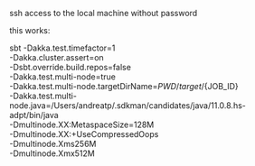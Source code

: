 ssh access to the local machine without password

this works:

sbt -Dakka.test.timefactor=1 \
 -Dakka.cluster.assert=on \
 -Dsbt.override.build.repos=false \
 -Dakka.test.multi-node=true \
 -Dakka.test.multi-node.targetDirName=${PWD}/target/${JOB_ID} \
 -Dakka.test.multi-node.java=/Users/andreatp/.sdkman/candidates/java/11.0.8.hs-adpt/bin/java \
 -Dmultinode.XX:MetaspaceSize=128M \
 -Dmultinode.XX:+UseCompressedOops \
 -Dmultinode.Xms256M \
 -Dmultinode.Xmx512M
